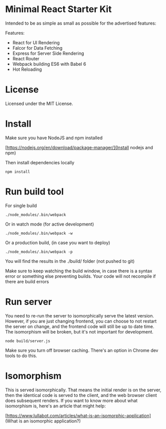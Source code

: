 # Minimal React Starter Kit

Intended to be as simple as small as possible for the advertised features:

Features:
- React for UI Rendering
- Falcor for Data Fetching
- Express for Server Side Rendering
- React Router
- Webpack building ES6 with Babel 6
- Hot Reloading

# License

Licensed under the MIT License.

# Install

Make sure you have NodeJS and npm installed

[https://nodejs.org/en/download/package-manager/](Install nodejs and npm)

Then install dependencies locally

```
npm install
```

# Run build tool

For single build

```
./node_modules/.bin/webpack
```

Or in watch mode (for active development)

```
./node_modules/.bin/webpack -w
```

Or a production build, (in case you want to deploy)

```
./node_modules/.bin/webpack -p
```

You will find the results in the ./build/ folder (not pushed to git)

Make sure to keep watching the build window, in case there is
a syntax error or something else preventing builds. Your code will not
recompile if there are build errors

# Run server

You need to re-run the server to isomorphically serve the latest
version. However, if you are just changing frontend, you can choose
to not restart the server on change, and the frontend code will still
be up to date time. The isomorphism will be broken, but it's not
important for development.

```
node build/server.js
```

Make sure you turn off browser caching. There's an option in Chrome
dev tools to do this.

# Isomorphism

This is served isomorphically. That means the initial render is 
on the server, then the identical code is served to the client, and
the web browser client does subsequent renders. If you want to know
more about what isomorphism is, here's an article that might help:

[https://www.lullabot.com/articles/what-is-an-isomorphic-application] (What is an isomorphic application?)
